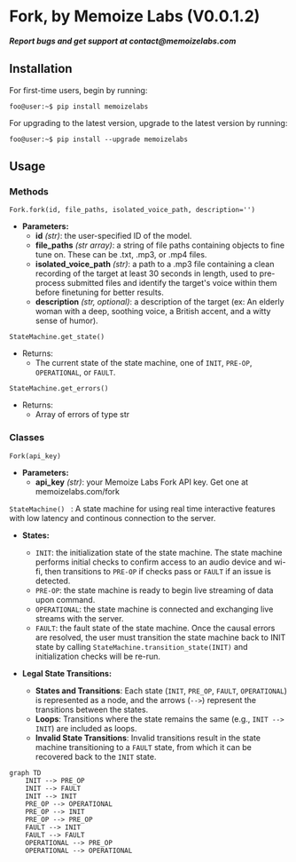 # Fork, by Memoize Labs (V0.0.1.2)

**_Report bugs and get support at contact@memoizelabs.com_**

## Installation
For first-time users, begin by running:
```console 
foo@user:~$ pip install memoizelabs
``` 
For upgrading to the latest version, upgrade to the latest version by running:
```console 
foo@user:~$ pip install --upgrade memoizelabs
```

## Usage

### Methods

```Fork.fork(id, file_paths, isolated_voice_path, description='')```
* **Parameters:**
  * **id** _(str)_: the user-specified ID of the model. 
  * **file_paths** _(str array)_: a string of file paths containing objects to fine tune on. These can be .txt, .mp3, or .mp4 files. 
  * **isolated_voice_path** _(str)_: a path to a .mp3 file containing a clean recording of the target at least 30 seconds in length, used to pre-process submitted files and identify the target's voice within them before finetuning for better results. 
  * **description** _(str, optional)_: a description of the target (ex: An elderly woman with a deep, soothing voice, a British accent, and a witty sense of humor).

```StateMachine.get_state()```
* Returns:
  * The current state of the state machine, one of ```INIT```, ```PRE-OP```, ```OPERATIONAL```, or ```FAULT```.

```StateMachine.get_errors()```
* Returns:
  * Array of errors of type str


### Classes

```Fork(api_key)``` 
* **Parameters:**
  * **api_key** _(str)_: your Memoize Labs Fork API key. Get one at memoizelabs.com/fork

```StateMachine() ``` : A state machine for using real time interactive features with low latency and continous connection to the server.
* **States:**
  * ```INIT```: the initialization state of the state machine. The state machine performs initial checks to confirm access to an audio device and wi-fi, then transitions to ```PRE-OP``` if checks pass or ```FAULT``` if an issue is detected.
  * ```PRE-OP```: the state machine is ready to begin live streaming of data upon command. 
  * ```OPERATIONAL```: the state machine is connected and exchanging live streams with the server. 
  * ```FAULT```: the fault state of the state machine. Once the causal errors are resolved, the user must transition the state machine back to INIT state by calling ```StateMachine.transition_state(INIT)``` and initialization checks will be re-run.
 
* **Legal State Transitions:**
  * **States and Transitions**: Each state (```INIT```, ```PRE_OP```, ```FAULT```, ```OPERATIONAL```) is represented as a node, and the arrows (`-->`) represent the transitions between the states.
  * **Loops**: Transitions where the state remains the same (e.g., `INIT --> INIT`) are included as loops.
  * **Invalid State Transitions**: Invalid transitions result in the state machine transitioning to a ```FAULT``` state, from which it can be recovered back to the ```INIT``` state. 

```mermaid
graph TD
    INIT --> PRE_OP
    INIT --> FAULT
    INIT --> INIT
    PRE_OP --> OPERATIONAL
    PRE_OP --> INIT
    PRE_OP --> PRE_OP
    FAULT --> INIT
    FAULT --> FAULT
    OPERATIONAL --> PRE_OP
    OPERATIONAL --> OPERATIONAL
```
